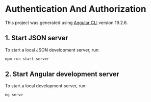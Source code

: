 # Authentication And Authorization

This project was generated using [Angular CLI](https://github.com/angular/angular-cli) version 19.2.6.

## 1. Start JSON server
To start a local JSON development server, run:

```bash
npm run start-server
```

## 2. Start Angular development server
To start a local development server, run:

```bash
ng serve
```
